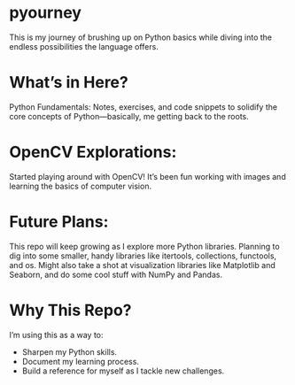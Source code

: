 # pyourney
This is my journey of brushing up on Python basics while diving into the endless possibilities the language offers. 

# What’s in Here?
Python Fundamentals:
Notes, exercises, and code snippets to solidify the core concepts of Python—basically, me getting back to the roots.

# OpenCV Explorations:
Started playing around with OpenCV! It’s been fun working with images and learning the basics of computer vision.

# Future Plans:
This repo will keep growing as I explore more Python libraries. Planning to dig into some smaller, handy libraries like itertools, collections, functools, and os. Might also take a shot at visualization libraries like Matplotlib and Seaborn, and do some cool stuff with NumPy and Pandas.

# Why This Repo?
I’m using this as a way to:

- Sharpen my Python skills.
- Document my learning process.
- Build a reference for myself as I tackle new challenges.
